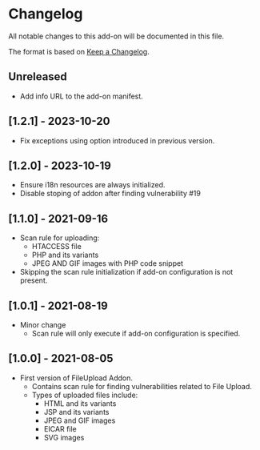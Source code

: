 # Changelog
All notable changes to this add-on will be documented in this file.

The format is based on [Keep a Changelog](https://keepachangelog.com/en/1.0.0/).
## Unreleased
- Add info URL to the add-on manifest.

## [1.2.1] - 2023-10-20
- Fix exceptions using option introduced in previous version.

## [1.2.0] - 2023-10-19
 - Ensure i18n resources are always initialized.
 - Disable stoping of addon after finding vulnerability #19

## [1.1.0] - 2021-09-16
 - Scan rule for uploading:
 	- HTACCESS file
 	- PHP and its variants
 	- JPEG AND GIF images with PHP code snippet
 - Skipping the scan rule initialization if add-on configuration is not present.

## [1.0.1] - 2021-08-19
 - Minor change
   - Scan rule will only execute if add-on configuration is specified.

## [1.0.0] - 2021-08-05
 - First version of FileUpload Addon.
   - Contains scan rule for finding vulnerabilities related to File Upload.
   - Types of uploaded files include:
   	 - HTML and its variants 
   	 - JSP and its variants
   	 - JPEG and GIF images
   	 - EICAR file
   	 - SVG images
